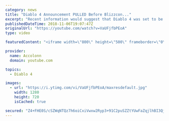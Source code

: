 ```yaml
---
category: news
title: "Diablo 4 Announcement PULLED Before Blizzcon..."
excerpt: "Recent information would suggest that Diablo 4 was set to be announced at Blizzcon but ended being pulled after developers couldn't commit to the current ..."
publishedDateTime: 2018-11-06T19:07:47Z
originalUrl: "https://youtube.com/watch?v=VaUFjfbPEoA"
type: video

featuredContent: "<iframe width=\"800\" height=\"500\" frameborder=\"0\" src=\"https://www.youtube.com/embed/VaUFjfbPEoA\" allow=\"accelerometer; autoplay; encrypted-media; gyroscope; picture-in-picture\" allowfullscreen></iframe>"

provider:
  name: Accolonn
  domain: youtube.com

topics:
  - Diablo 4

images:
  - url: "https://i.ytimg.com/vi/VaUFjfbPEoA/maxresdefault.jpg"
    width: 1280
    height: 720
    isCached: true

secured: "Z4+FHE0S/cSZWqNTQz7h6oiCxiVwxw2Ryp3+91C2puSZZtYUwFaZqjlhBI3QjBcRq1bADZ5dgd5ggpRK1zyc1xf0ONQTXWuaQC5XY0RUPRZwLIuDmSV7OL3CYvja/6MI7KkzmVTrXhiXzrWesfIcHmj8hcKkofZ3fHRqO+WJ5rH+Zo2ZFAMlrcUD/Mo0mZapKplpJM5uC4kmQF8lv8O19xwn3fIC8hchMp6kVb4v+AK3t+rWvfnwJRfPs1MTM7lhPiJ5fx1j7loUrUBd5M6NH8H/dRJzqKOplVUQunEhVG1WEdD+6pdtwEKlWqecaIHjQeFXB98/QJOpngVTQJpUCl5RsA2StpkwO6eHMIxSD3m91wU9SAVN+rIMhSsfYR/A8OdbLbQMBByYbSO4Dy4Zl0bihLtPWW+kq5pWrXo3zqQxAUdMj/OU/1zRSSOmm+eI;mL2l2wskI5d6/QvwTq8R6Q=="
---
```


